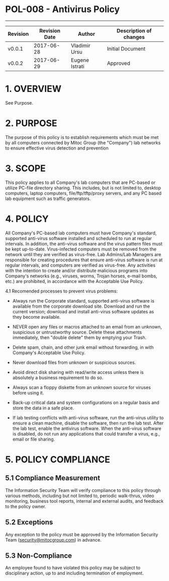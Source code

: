# POL-008 - Antivirus Policy
----------------------------


Revision | Revision Date | Author | Description of changes
-------- | ------------- | ------ | ----------------------
v0.0.1 | 2017-06-28 | Vladimir Ursu | Initial Document
v0.0.2 | 2017-06-29 | Eugene Istrati | Approved


# 1. OVERVIEW

See Purpose.


# 2. PURPOSE

The purpose of this policy is to establish requirements which must be met by all computers connected by Mitoc Group (the "Company") lab networks to ensure effective virus detection and prevention


# 3. SCOPE

This policy applies to all Company's lab computers that are PC-based or utilize PC-file directory sharing. This includes, but is not limited to, desktop computers, laptop computers, file/ftp/tftp/proxy servers, and any PC based lab equipment such as traffic generators.


# 4. POLICY 

All Company's PC-based lab computers must have Company's standard, supported anti-virus software installed and scheduled to run at regular intervals. In addition, the anti-virus software and the virus pattern files must be kept up-to-date. Virus-infected computers must be removed from the network until they are verified as virus-free. Lab Admins/Lab Managers are responsible for creating procedures that ensure anti-virus software is run at regular intervals, and computers are verified as virus-free. Any activities with the intention to create and/or distribute malicious programs into Company's networks (e.g., viruses, worms, Trojan horses, e-mail bombs, etc.) are prohibited, in accordance with the Acceptable Use Policy. 

4.1 Recomended processes to prevent virus problems:

* Always run the Corporate standard, supported anti-virus software is available from the corporate download site. Download and run the current version; download and install anti-virus software updates as they become available.

* NEVER open any files or macros attached to an email from an unknown, suspicious or untrustworthy source. Delete these attachments immediately, then "double delete" them by emptying your Trash.

* Delete spam, chain, and other junk email without forwarding, in with Company's Acceptable Use Policy.

* Never download files from unknown or suspicious sources.

* Avoid direct disk sharing with read/write access unless there is absolutely a business requirement to do so.

* Always scan a floppy diskette from an unknown source for viruses before using it.

* Back-up critical data and system configurations on a regular basis and store the data in a safe place.

* If lab testing conflicts with anti-virus software, run the anti-virus utility to ensure a clean machine, disable the software, then run the lab test. After the lab test, enable the antivirus software. When the anti-virus software is disabled, do not run any applications that could transfer a virus, e.g., email or file sharing.


# 5. POLICY COMPLIANCE 

## 5.1	Compliance Measurement

The Information Security Team will verify compliance to this policy through various methods, including but not limited to, periodic walk-thrus, video monitoring, business tool reports, internal and external audits, and feedback to the policy owner. 

##  5.2	Exceptions

Any exception to the policy must be approved by the Information Security Team (security@mitocgroup.com) in advance.

##  5.3	Non-Compliance

An employee found to have violated this policy may be subject to disciplinary action, up to and including termination of employment. 
